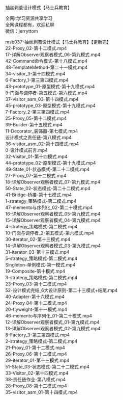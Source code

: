 抽丝剥茧设计模式【马士兵教育】

全网it学习资源共享学习<br>全网课程都有，欢迎私聊<br>微信：jerryttom<br>

msb037-抽丝剥茧设计模式【马士兵教育】【更新完】<br> 22-Proxy_02-第十二模式.mp4<br> 17-详解Observer观察者模式_06-第九模式.mp4<br> 42-Command命令模式-第十八模式.mp4<br> 48-TemplateMethod-第二十一模式.mp4<br> 34-visitor_3-第十四模式.mp4<br> 6-Factory_1-第三第四模式.mp4<br> 43-prototype_01-原型模式-第十九模式.mp4<br> 9-门面与调停者-第五模式-第六模式.mp4<br> 37-visitor_asm_03-第十四模式.mp4<br> 45-prototype_03-原型模式-第十九模式.mp4<br> 7-Factory_2-第三第四模式.mp4<br> 25-Proxy_05-第十二模式.mp4<br> 39-Builder-第十五模式.mp4<br> 11-Decorator_装饰器-第七模式.mp4<br> 设计模式之责任链-第八模式.mp4<br> 36-visitor_asm_02-第十四模式.mp4<br> 0-设计模式前言.mp4<br> 32-Visitor_01-第十四模式.mp4<br> 44-prototype_02-原型模式-第十九模式.mp4<br> 49-State_01-状态模式-第二十二模式.mp4<br> 27-Proxy_07-第十二模式.mp4<br> 18-详解Observer观察者模式_07-第九模式.mp4<br> 50-State_02-状态模式-第二十二模式.mp4<br> 41-Bridge-桥接-第十七模式.mp4<br> 1-strategy_策略模式-第二模式.mp4<br> 47-memento与序列化_02-第二十模式.mp4<br> 16-详解Observer观察者模式_05-第九模式.mp4<br> 15-详解Observer观察者模式_04-第九模式.mp4<br> 4-strategy_策略模式-第二模式.mp4<br> 10-门面与调停者_2-第五模式-第六模式.mp4<br> 30-iterator_02-第十三模式.mp4<br> 14-详解Observer观察者模式_03-第九模式.mp4<br> 31-iterator_03-第十三模式.mp4<br> 5-strategy_策略模式-第二模式.mp4<br> Singleton-单例模式-第一模式.mp4<br> 19-Composite-第十模式.mp4<br> 3-strategy_策略模式-第二模式.mp4<br> 23-Proxy_03-第十二模式.mp4<br> 52-设计模式完结_6大设计原则-第二十三模式+结尾.mp4<br> 40-Adapter-第十六模式.mp4<br> 24-Proxy_04-第十二模式.mp4<br> 20-flyweight-第十一模式.mp4<br> 46-memento与序列化_01-第二十模式.mp4<br> 12-详解Observer观察者模式_01-第九模式.mp4<br> 13-详解Observer观察者模式_02-第九模式.mp4<br> 8-Factory_3-第三第四模式.mp4<br> 2-strategy_策略模式-第二模式.mp4<br> 21-Proxy_01-第十二模式.mp4<br> 26-Proxy_06-第十二模式.mp4<br> 29-iterator_01-第十三模式.mp4<br> 51-State_03-状态模式-第二十二模式.mp4<br> 33-Visitor_02-第十四模式.mp4<br> 38-责任链作业-第八模式.mp4<br> 28-Proxy_08-第十二模式.mp4<br> 35-visitor_asm_01-第十四模式.mp4